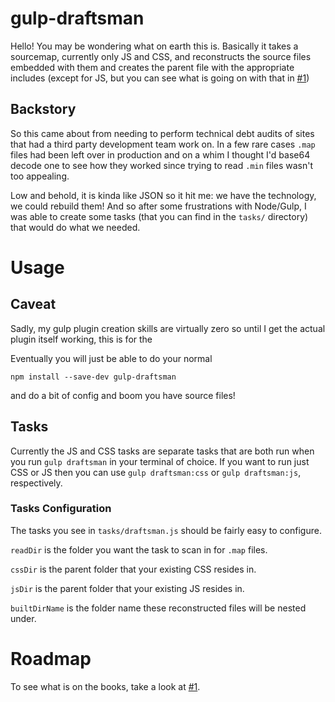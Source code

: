 # gulp-draftsman

Hello! You may be wondering what on earth this is. Basically it takes a sourcemap, currently only JS and CSS, and reconstructs the source files embedded with them and creates the parent file with the appropriate includes (except for JS, but you can see what is going on with that in [#1](https://github.com/chryton/gulp-draftsman/issues/1))

## Backstory

So this came about from needing to perform technical debt audits of sites that had a third party development team work on. In a few rare cases `.map` files had been left over in production and on a whim I thought I'd base64 decode one to see how they worked since trying to read `.min` files wasn't too appealing. 

Low and behold, it is kinda like JSON so it hit me: we have the technology, we could rebuild them! And so after some frustrations with Node/Gulp, I was able to create some tasks (that you can find in the `tasks/` directory) that would do what we needed.


# Usage

## Caveat

Sadly, my gulp plugin creation skills are virtually zero so until I get the actual plugin itself working, this is for the

Eventually you will just be able to do your normal

`npm install --save-dev gulp-draftsman`

and do a bit of config and boom you have source files!


## Tasks

Currently the JS and CSS tasks are separate tasks that are both run when you run `gulp draftsman` in your terminal of choice. If you want to run just CSS or JS then you can use `gulp draftsman:css` or `gulp draftsman:js`, respectively.

### Tasks Configuration

The tasks you see in `tasks/draftsman.js` should be fairly easy to configure. 

`readDir` is the folder you want the task to scan in for `.map` files.

`cssDir` is the parent folder that your existing CSS resides in.

`jsDir` is the parent folder that your existing JS resides in.

`builtDirName` is the folder name these reconstructed files will be nested under.

# Roadmap

To see what is on the books, take a look at [#1](https://github.com/chryton/gulp-draftsman/issues/1).
